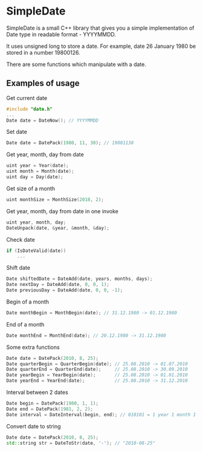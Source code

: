 SimpleDate
==========
SimpleDate is a small C++ library that gives you a simple implementation of Date
type in readable format - YYYYMMDD.

It uses unsigned long to store a date. For example, date 26 January 1980 be
stored in a number 19800126.

There are some functions which manipulate with a date.

Examples of usage
-----------------

Get current date
```c++
#include "date.h"
...
Date date = DateNow(); // YYYYMMDD
```

Set date
```c++
Date date = DatePack(1980, 11, 30); // 19801130
```

Get year, month, day from date
```c++
uint year = Year(date);
uint month = Month(date);
uint day = Day(date);
```

Get size of a month
```c++
uint monthSize = MonthSize(2018, 2);
```

Get year, month, day from date in one invoke
```c++
uint year, month, day;
DateUnpack(date, &year, &month, &day);
```

Check date
```c++
if (IsDateValid(date))
    ...
```

Shift date
```c++
Date shiftedDate = DateAdd(date, years, months, days);
Date nextDay = DateAdd(date, 0, 0, 1);
Date previousDay = DateAdd(date, 0, 0, -1);
```

Begin of a month
```c++
Date monthBegin = MonthBegin(date); // 31.12.1980 -> 01.12.1980
```

End of a month
```c++
Date monthEnd = MonthEnd(date); // 20.12.1980 -> 31.12.1980
```

Some extra functions
```c++
Date date = DatePack(2010, 8, 25);
Date quarterBegin = QuarterBegin(date); // 25.08.2010 -> 01.07.2010
Date quarterEnd = QuarterEnd(date);     // 25.08.2010 -> 30.09.2010
Date yearBegin = YearBegin(date);       // 25.08.2010 -> 01.01.2010
Date yearEnd = YearEnd(date);           // 25.08.2010 -> 31.12.2010
```

Interval between 2 dates
```c++
Date begin = DatePack(1980, 1, 1);
Date end = DatePack(1981, 2, 2);
Date interval = DateInterval(begin, end); // 010101 = 1 year 1 month 1 day
```

Convert date to string
```c++
Date date = DatePack(2010, 8, 25);
std::string str = DateToStr(date, '-'); // "2010-08-25"
```
